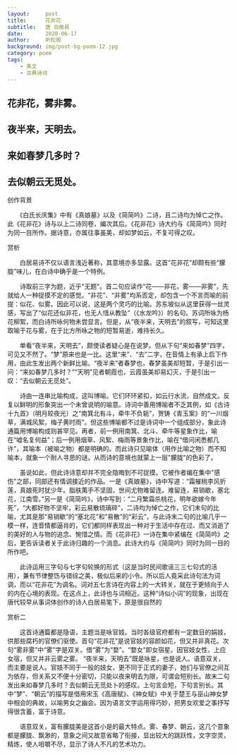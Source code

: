 ```yaml
---
layout:     post
title:      花非花
subtitle:   唐 白居易
date:       2020-06-17
author:     听松阁
background: img/post-bg-poem-12.jpg
category: poem
tags:
    - 美文
    - 古典诗词
---
```



## 花非花，雾非雾。
## 夜半来，天明去。
## 来如春梦几多时？
## 去似朝云无觅处。



创作背景

　　《白氏长庆集》中有《真娘墓》以及《简简吟》二诗，且二诗均为悼亡之作。此《花非花》诗与以上二诗同卷，编次其后。《花非花》诗大约与《简简吟》同时为同一目所作。据诗意，亦属往事虽美，却如梦如云，不复可得之叹。



赏析

　　白居易诗不仅以语言浅近著称，其意境亦多显露。这首“花非花”却颇有些“朦胧”味儿，在白诗中确乎是一个特例。

　　诗取前三字为题，近乎"无题"。首二句应读作“花——非花，雾——非雾”，先就给人一种捉摸不定的感觉。“非花”、“非雾”均系否定，却包含一个不言而喻的前提：似花、似雾。因此可以说，这是两个灵巧的比喻。苏东坡似从这里获得一丝灵感，写出了“似花还似非花，也无人惜从教坠”（《水龙吟》）的名句。苏词所咏为杨花柳絮，而白诗所咏何物未尝显言。但是，从“夜半来，天明去”的叙写，可知这里取喻于花与雾，在于比方所咏之物的短暂易逝，难持长久。

　　单看“夜半来，天明去”，颇使读者疑心是在说梦。但从下句“来如春梦”四字，可见又不然了。“梦”原来也是一比。这里“来”、“去”二字，在音情上有承上启下作用，由此生发出两个新鲜比喻。“夜半来”者春梦也，春梦虽美却短暂，于是引出一问：“来如春梦几多时？”“天明”见者朝霞也，云霞虽美却易幻灭，于是引出一叹：“去似朝云无觅处”。

　　诗由一连串比喻构成，这叫博喻。它们环环紧扣，如云行水流，自然成文。反复以鲜明的形象突出一个未曾说明的喻意。诗词中善用博喻者不乏其例，如《古诗十九首》（明月皎夜光）之“南箕北有斗，牵牛不负轭”，贺铸《青玉案》的“一川烟草，满城风絮，梅子黄时雨”。但这些博喻都不过是诗词中一个组成部分，象此诗通篇用博喻构成则甚罕见。再者，前一例用南箕、北斗、牵牛等星象作比，喻在“嘘名复何益”；后一例用烟草、风絮、梅雨等景象作比，喻在“借问闲悉都几许”，其喻本（被喻之物）都是明确的。而此诗只见喻体（用作比喻之物）而不知喻本，就象一个耐人寻思的谜。从而诗的意境也就蒙上一层"朦胧"的色彩了。

　　虽说如此，但此诗诗意却并不完全隐晦到不可捉摸。它被作者编在集中"感伤"之部，同部还有情调接近的作品。一是《真娘墓》，诗中写道：“霜摧桃李风折莲，真娘死时犹少年。脂肤荑手不坚固，世间尤物难留连。难留连，易销歇，塞北花，江南雪。”另一是《简简吟》，诗中写到：“二月繁霜杀桃花，明年欲嫁今年死”，“大都好物不坚牢，彩云易散琉璃碎”，二诗均为悼亡之作，它们末句的比喻，尤其是那“易销歇”的“塞北花”和“易散”的“彩云”，与此诗末二句的比喻几乎一模一样，连音情都逼肖的，它们都同样表现出一种对于生活中存在过、而又消逝了的美好的人与物的追念、惋惜之情。而《花非花》一诗在集中紧编在《简简吟》之后，更告诉读者关于此诗归趣的一个消息。此诗大约与《简简吟》同时为同一目的所作吧。

　　此诗运用三字句与七字句轮换的形式（这是当时民间歌谣三三七句式的活用），兼有节律整饬与错综之美，极似后来的小令。所以后人竟采此诗句法为词调，而以“花非花”为调名。词对五七言诗在内容上的一大转关，就在于更倾向于人的内在心境的表现。在这点上，此诗也与词相近。这种“诗似小词”的现象，出现在唐代较早从事词体创作的诗人白居易笔下，原是很自然的





赏析二

　　这首诗通篇都是隐语，主题当是咏官妓。当时各级官府都有一定数目的娟妓，供那些腐朽的官僚们驱使。首句“花非花”是说官妓的容颜如花，但又并非真花。次句“雾非雾”中“雾”字是双关。借“雾”为“婺”。“婺女”即女宿星。因官妓女性，上应女宿，但又并非云雾之雾。 “夜半来，天明去”既是咏星，也是说人。语意双关，而主要是说人。官妓不同于一般的妓女，更不同于正式的妻子，她们与官僚之间互为依存，但关系又不便十分密切，只能以夜来明去为限，可谓会短别长。故末二句发出来如春梦几多时？去似朝云无觅处卜的感叹。上句言会短，下句言别长。其中“梦”、“朝云”的描写是借用宋玉《高唐赋》、《神女赋》中关于楚王与巫山神女梦中相会的典故，以喻男女之幽会。因为语言文字运用得巧妙，把男女欢爱之事抒写得很含蓄，富于诗意。

　　语意双关，富有朦胧美是这首小是的最大特点。雾、春梦、朝云，这几个意象都是朦胧、飘渺的，意象之间又故意省略了衔接，显出较大的跳跃性，文字空灵，精炼，使人咀嚼不尽，显示了诗人不凡的艺术功力。
